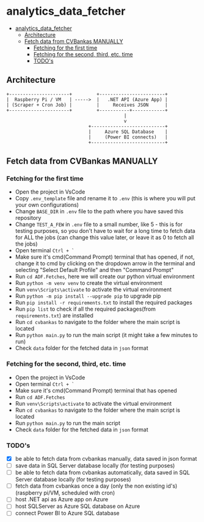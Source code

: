 # analytics_data_fetcher

- [analytics\_data\_fetcher](#analytics_data_fetcher)
  - [Architecture](#architecture)
  - [Fetch data from CVBankas MANUALLY](#fetch-data-from-cvbankas-manually)
    - [Fetching for the first time](#fetching-for-the-first-time)
    - [Fetching for the second, third, etc. time](#fetching-for-the-second-third-etc-time)
    - [TODO's](#todos)

## Architecture

```
+----------------------+         +------------------------+
|  Raspberry Pi / VM   | ----->  |   .NET API (Azure App) |
| (Scraper + Cron Job) |         |     Receives JSON      |
+----------------------+         +-----------+------------+
                                           |
                                           v
                              +---------------------------+
                              |     Azure SQL Database    |
                              |     (Power BI connects)   |
                              +---------------------------+
```

## Fetch data from CVBankas MANUALLY

### Fetching for the first time

- Open the project in VsCode
- Copy `.env_template` file and rename it to `.env` (this is where you will put your own configurations)
- Change `BASE_DIR` in `.env` file to the path where you have saved this repository
- Change `TEST_A_FEW` in `.env` file to a small number, like 5 - this is for testing purposes, so you don't have to wait for a long time to fetch data for ALL the jobs (can change this value later, or leave it as 0 to fetch all the jobs)
- Open terminal `` Ctrl + `  ``
- Make sure it's cmd(Command Prompt) terminal that has opened, if not, change it to cmd by clicking on the dropdown arrow in the terminal and selecting "Select Default Profile" and then "Command Prompt"
- Run `cd ADF.Fetches`, here we will create our python virtual environment
- Run `python -m venv venv` to create the virtual environment
- Run `venv\Scripts\activate` to activate the virtual environment
- Run `python -m pip install --upgrade pip` to upgrade pip
- Run `pip install -r requirements.txt` to install the required packages
- Run `pip list` to check if all the required packages(from `requirements.txt`) are installed
- Run `cd cvbankas` to navigate to the folder where the main script is located
- Run `python main.py` to run the main script (it might take a few minutes to run)
- Check `data` folder for the fetched data in `json` format

### Fetching for the second, third, etc. time

- Open the project in VsCode
- Open terminal `` Ctrl + `  ``
- Make sure it's cmd(Command Prompt) terminal that has opened
- Run `cd ADF.Fetches`
- Run `venv\Scripts\activate` to activate the virtual environment
- Run `cd cvbankas` to navigate to the folder where the main script is located
- Run `python main.py` to run the main script
- Check `data` folder for the fetched data in `json` format

### TODO's

- [x] be able to fetch data from cvbankas manually, data saved in json format
- [ ] save data in SQL Server database locally (for testing purposes)
- [ ] be able to fetch data from cvbankas automatically, data saved in SQL Server database locally (for testing purposes)
- [ ] fetch data from cvbankas once a day (only the non existing id's) (raspberry pi/VM, scheduled with cron)
- [ ] host .NET api as Azure app on Azure
- [ ] host SQLServer as Azure SQL database on Azure
- [ ] connect Power BI to Azure SQL database
